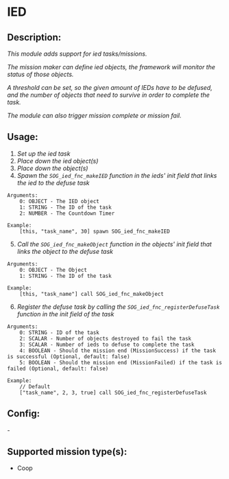 # IED
## Description:
_This module adds support for ied tasks/missions._

_The mission maker can define ied objects, the framework will monitor the status of those objects._

_A threshold can be set, so the given amount of IEDs have to be defused, and the number of objects that need to survive in order to complete the task._

_The module can also trigger mission complete or mission fail._

## Usage:
1. _Set up the ied task_
2. _Place down the ied object(s)_
3. _Place down the object(s)_
4. _Spawn the `SOG_ied_fnc_makeIED` function in the ieds' init field that links the ied to the defuse task_

```
Arguments:
    0: OBJECT - The IED object
    1: STRING - The ID of the task
    2: NUMBER - The Countdown Timer

Example:
    [this, "task_name", 30] spawn SOG_ied_fnc_makeIED
```

5. _Call the `SOG_ied_fnc_makeObject` function in the objects' init field that links the object to the defuse task_

```
Arguments:
    0: OBJECT - The Object
    1: STRING - The ID of the task

Example:
    [this, "task_name"] call SOG_ied_fnc_makeObject
```

6. _Register the defuse task by calling the `SOG_ied_fnc_registerDefuseTask` function in the init field of the task_

```
Arguments:
    0: STRING - ID of the task
    2: SCALAR - Number of objects destroyed to fail the task
    3: SCALAR - Number of ieds to defuse to complete the task
    4: BOOLEAN - Should the mission end (MissionSuccess) if the task is successful (Optional, default: false)
    5: BOOLEAN - Should the mission end (MissionFailed) if the task is failed (Optional, default: false)

Example:
    // Default
    ["task_name", 2, 3, true] call SOG_ied_fnc_registerDefuseTask
```

## Config:
\-

## Supported mission type(s):
 - Coop
